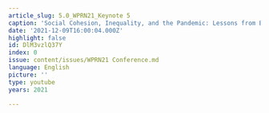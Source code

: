 ```yaml
---
article_slug: 5.0_WPRN21_Keynote 5
caption: 'Social Cohesion, Inequality, and the Pandemic: Lessons from Brazil'
date: '2021-12-09T16:00:04.000Z'
highlight: false
id: DlM3vzlQ37Y
index: 0
issue: content/issues/WPRN21 Conference.md
language: English
picture: ''
type: youtube
years: 2021

---
```

